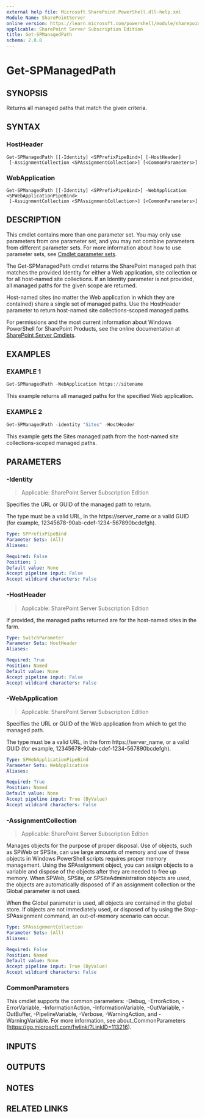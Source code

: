 ```yaml
---
external help file: Microsoft.SharePoint.PowerShell.dll-help.xml
Module Name: SharePointServer
online version: https://learn.microsoft.com/powershell/module/sharepoint-server/get-spmanagedpath
applicable: SharePoint Server Subscription Edition
title: Get-SPManagedPath
schema: 2.0.0
---
```


# Get-SPManagedPath

## SYNOPSIS

Returns all managed paths that match the given criteria.


## SYNTAX

### HostHeader
```
Get-SPManagedPath [[-Identity] <SPPrefixPipeBind>] [-HostHeader]
 [-AssignmentCollection <SPAssignmentCollection>] [<CommonParameters>]
```

### WebApplication
```
Get-SPManagedPath [[-Identity] <SPPrefixPipeBind>] -WebApplication <SPWebApplicationPipeBind>
 [-AssignmentCollection <SPAssignmentCollection>] [<CommonParameters>]
```

## DESCRIPTION
This cmdlet contains more than one parameter set.
You may only use parameters from one parameter set, and you may not combine parameters from different parameter sets.
For more information about how to use parameter sets, see [Cmdlet parameter sets](https://learn.microsoft.com/powershell/scripting/developer/cmdlet/cmdlet-parameter-sets).

The Get-SPManagedPath cmdlet returns the SharePoint managed path that matches the provided Identity for either a Web application, site collection or for all host-named site collections.
If an Identity parameter is not provided, all managed paths for the given scope are returned.

Host-named sites (no matter the Web application in which they are contained) share a single set of managed paths.
Use the HostHeader parameter to return host-named site collections-scoped managed paths.

For permissions and the most current information about Windows PowerShell for SharePoint Products, see the online documentation at [SharePoint Server Cmdlets](https://learn.microsoft.com/powershell/sharepoint/sharepoint-server/sharepoint-server-cmdlets).

## EXAMPLES

### EXAMPLE 1
```powershell
Get-SPManagedPath -WebApplication https://sitename
```

This example returns all managed paths for the specified Web application.

### EXAMPLE 2
```powershell
Get-SPManagedPath -identity "Sites" -HostHeader
```

This example gets the Sites managed path from the host-named site collections-scoped managed paths.

## PARAMETERS

### -Identity

> Applicable: SharePoint Server Subscription Edition

Specifies the URL or GUID of the managed path to return.

The type must be a valid URL, in the https://server_name or a valid GUID (for example, 12345678-90ab-cdef-1234-567890bcdefgh).

```yaml
Type: SPPrefixPipeBind
Parameter Sets: (All)
Aliases:

Required: False
Position: 1
Default value: None
Accept pipeline input: False
Accept wildcard characters: False
```

### -HostHeader

> Applicable: SharePoint Server Subscription Edition

If provided, the managed paths returned are for the host-named sites in the farm.

```yaml
Type: SwitchParameter
Parameter Sets: HostHeader
Aliases:

Required: True
Position: Named
Default value: None
Accept pipeline input: False
Accept wildcard characters: False
```

### -WebApplication

> Applicable: SharePoint Server Subscription Edition

Specifies the URL or GUID of the Web application from which to get the managed path.

The type must be a valid URL, in the form https://server_name, or a valid GUID (for example, 12345678-90ab-cdef-1234-567890bcdefgh).

```yaml
Type: SPWebApplicationPipeBind
Parameter Sets: WebApplication
Aliases:

Required: True
Position: Named
Default value: None
Accept pipeline input: True (ByValue)
Accept wildcard characters: False
```

### -AssignmentCollection

> Applicable: SharePoint Server Subscription Edition

Manages objects for the purpose of proper disposal.
Use of objects, such as SPWeb or SPSite, can use large amounts of memory and use of these objects in Windows PowerShell scripts requires proper memory management.
Using the SPAssignment object, you can assign objects to a variable and dispose of the objects after they are needed to free up memory.
When SPWeb, SPSite, or SPSiteAdministration objects are used, the objects are automatically disposed of if an assignment collection or the Global parameter is not used.

When the Global parameter is used, all objects are contained in the global store.
If objects are not immediately used, or disposed of by using the Stop-SPAssignment command, an out-of-memory scenario can occur.

```yaml
Type: SPAssignmentCollection
Parameter Sets: (All)
Aliases:

Required: False
Position: Named
Default value: None
Accept pipeline input: True (ByValue)
Accept wildcard characters: False
```

### CommonParameters
This cmdlet supports the common parameters: -Debug, -ErrorAction, -ErrorVariable, -InformationAction, -InformationVariable, -OutVariable, -OutBuffer, -PipelineVariable, -Verbose, -WarningAction, and -WarningVariable. For more information, see about_CommonParameters (https://go.microsoft.com/fwlink/?LinkID=113216).

## INPUTS

## OUTPUTS

## NOTES

## RELATED LINKS
